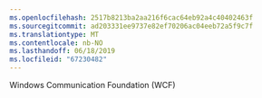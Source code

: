 ```yaml
---
ms.openlocfilehash: 2517b8213ba2aa216f6cac64eb92a4c40402463f
ms.sourcegitcommit: ad203331ee9737e82ef70206ac04eeb72a5f9c7f
ms.translationtype: MT
ms.contentlocale: nb-NO
ms.lasthandoff: 06/18/2019
ms.locfileid: "67230482"
---
```

Windows Communication Foundation (WCF)